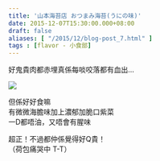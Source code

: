 ```yaml
---
title: '山本海苔店 おつまみ海苔(うにの味)'
date: 2015-12-07T15:30:00.000+08:00
draft: false
aliases: [ "/2015/12/blog-post_7.html" ]
tags : [flavor - 小食部]
---
```


好鬼貴肉都赤埋真係每啖咬落都有血出...  

[![](https://c1.staticflickr.com/9/8143/29206337312_67e685a38a_z.jpg)](https://c1.staticflickr.com/9/8143/29206337312_67e685a38a_z.jpg)

但係好好食嘛  
有微微海膽味加上濃郁加脆口紫菜  
一D都唔油，又唔會有腥味  
  
超正！不過都仲係覺得好Q貴！  
（荷包痛哭中 T-T）